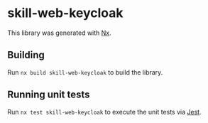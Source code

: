 # skill-web-keycloak

This library was generated with [Nx](https://nx.dev).

## Building

Run `nx build skill-web-keycloak` to build the library.

## Running unit tests

Run `nx test skill-web-keycloak` to execute the unit tests via [Jest](https://jestjs.io).
